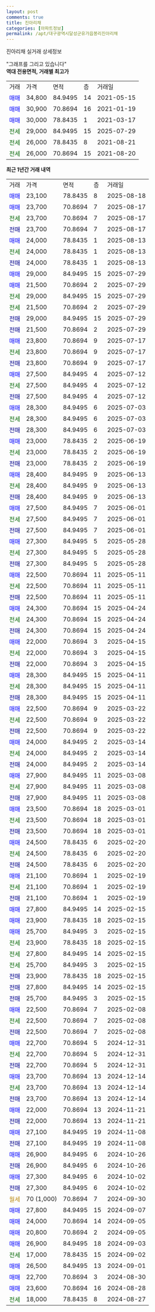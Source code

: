 ```yaml
---
layout: post
comments: true
title: 진아리채
categories: [아파트정보]
permalink: /apt/대구광역시달성군유가읍봉리진아리채
---
```


진아리채 실거래 상세정보

<script type="text/javascript">
  google.charts.load('current', {'packages':['line', 'corechart']});
  google.charts.setOnLoadCallback(drawChart);

  function drawChart() {
    var data = new google.visualization.DataTable();
    data.addColumn('date', '거래일');
    data.addColumn('number', "매매");
    data.addColumn('number', "전세");
    data.addColumn('number', "전매");

    data.addRows([[new Date(Date.parse("2025-08-18")), 23100, null, null], [new Date(Date.parse("2025-08-17")), 23700, null, null], [new Date(Date.parse("2025-08-17")), null, 23700, null], [new Date(Date.parse("2025-08-17")), null, null, 23700], [new Date(Date.parse("2025-08-13")), 24000, null, null], [new Date(Date.parse("2025-08-13")), null, 24000, null], [new Date(Date.parse("2025-08-13")), null, null, 24000], [new Date(Date.parse("2025-07-29")), 29000, null, null], [new Date(Date.parse("2025-07-29")), 21500, null, null], [new Date(Date.parse("2025-07-29")), null, 29000, null], [new Date(Date.parse("2025-07-29")), null, 21500, null], [new Date(Date.parse("2025-07-29")), null, null, 29000], [new Date(Date.parse("2025-07-29")), null, null, 21500], [new Date(Date.parse("2025-07-17")), 23800, null, null], [new Date(Date.parse("2025-07-17")), null, 23800, null], [new Date(Date.parse("2025-07-17")), null, null, 23800], [new Date(Date.parse("2025-07-12")), 27500, null, null], [new Date(Date.parse("2025-07-12")), null, 27500, null], [new Date(Date.parse("2025-07-12")), null, null, 27500], [new Date(Date.parse("2025-07-03")), 28300, null, null], [new Date(Date.parse("2025-07-03")), null, 28300, null], [new Date(Date.parse("2025-07-03")), null, null, 28300], [new Date(Date.parse("2025-06-19")), 23000, null, null], [new Date(Date.parse("2025-06-19")), null, 23000, null], [new Date(Date.parse("2025-06-19")), null, null, 23000], [new Date(Date.parse("2025-06-13")), 28400, null, null], [new Date(Date.parse("2025-06-13")), null, 28400, null], [new Date(Date.parse("2025-06-13")), null, null, 28400], [new Date(Date.parse("2025-06-01")), 27500, null, null], [new Date(Date.parse("2025-06-01")), null, 27500, null], [new Date(Date.parse("2025-06-01")), null, null, 27500], [new Date(Date.parse("2025-05-28")), 27300, null, null], [new Date(Date.parse("2025-05-28")), null, 27300, null], [new Date(Date.parse("2025-05-28")), null, null, 27300], [new Date(Date.parse("2025-05-11")), 22500, null, null], [new Date(Date.parse("2025-05-11")), null, 22500, null], [new Date(Date.parse("2025-05-11")), null, null, 22500], [new Date(Date.parse("2025-04-24")), 24300, null, null], [new Date(Date.parse("2025-04-24")), null, 24300, null], [new Date(Date.parse("2025-04-24")), null, null, 24300], [new Date(Date.parse("2025-04-15")), 22000, null, null], [new Date(Date.parse("2025-04-15")), null, 22000, null], [new Date(Date.parse("2025-04-15")), null, null, 22000], [new Date(Date.parse("2025-04-11")), 28300, null, null], [new Date(Date.parse("2025-04-11")), null, 28300, null], [new Date(Date.parse("2025-04-11")), null, null, 28300], [new Date(Date.parse("2025-03-22")), 22500, null, null], [new Date(Date.parse("2025-03-22")), null, 22500, null], [new Date(Date.parse("2025-03-22")), null, null, 22500], [new Date(Date.parse("2025-03-14")), 24000, null, null], [new Date(Date.parse("2025-03-14")), null, 24000, null], [new Date(Date.parse("2025-03-14")), null, null, 24000], [new Date(Date.parse("2025-03-08")), 27900, null, null], [new Date(Date.parse("2025-03-08")), null, 27900, null], [new Date(Date.parse("2025-03-08")), null, null, 27900], [new Date(Date.parse("2025-03-01")), 23500, null, null], [new Date(Date.parse("2025-03-01")), null, 23500, null], [new Date(Date.parse("2025-03-01")), null, null, 23500], [new Date(Date.parse("2025-02-20")), 24500, null, null], [new Date(Date.parse("2025-02-20")), null, 24500, null], [new Date(Date.parse("2025-02-20")), null, null, 24500], [new Date(Date.parse("2025-02-19")), 21100, null, null], [new Date(Date.parse("2025-02-19")), null, 21100, null], [new Date(Date.parse("2025-02-19")), null, null, 21100], [new Date(Date.parse("2025-02-15")), 27800, null, null], [new Date(Date.parse("2025-02-15")), 23900, null, null], [new Date(Date.parse("2025-02-15")), 25700, null, null], [new Date(Date.parse("2025-02-15")), null, 23900, null], [new Date(Date.parse("2025-02-15")), null, 27800, null], [new Date(Date.parse("2025-02-15")), null, 25700, null], [new Date(Date.parse("2025-02-15")), null, null, 23900], [new Date(Date.parse("2025-02-15")), null, null, 27800], [new Date(Date.parse("2025-02-15")), null, null, 25700], [new Date(Date.parse("2025-02-08")), 22500, null, null], [new Date(Date.parse("2025-02-08")), null, 22500, null], [new Date(Date.parse("2025-02-08")), null, null, 22500], [new Date(Date.parse("2024-12-31")), 22700, null, null], [new Date(Date.parse("2024-12-31")), null, 22700, null], [new Date(Date.parse("2024-12-31")), null, null, 22700], [new Date(Date.parse("2024-12-14")), 23700, null, null], [new Date(Date.parse("2024-12-14")), null, 23700, null], [new Date(Date.parse("2024-12-14")), null, null, 23700], [new Date(Date.parse("2024-11-21")), 22000, null, null], [new Date(Date.parse("2024-11-21")), null, null, 22000], [new Date(Date.parse("2024-11-08")), 27100, null, null], [new Date(Date.parse("2024-11-08")), null, null, 27100], [new Date(Date.parse("2024-10-26")), 26900, null, null], [new Date(Date.parse("2024-10-26")), null, null, 26900], [new Date(Date.parse("2024-10-02")), 27300, null, null], [new Date(Date.parse("2024-10-02")), null, null, 27300], [new Date(Date.parse("2024-09-30")), null, null, null], [new Date(Date.parse("2024-09-07")), 27800, null, null], [new Date(Date.parse("2024-09-05")), 24000, null, null], [new Date(Date.parse("2024-09-05")), 20800, null, null], [new Date(Date.parse("2024-09-03")), 26900, null, null], [new Date(Date.parse("2024-09-02")), null, 17000, null], [new Date(Date.parse("2024-09-01")), 26500, null, null], [new Date(Date.parse("2024-08-30")), 22700, null, null], [new Date(Date.parse("2024-08-28")), 23600, null, null], [new Date(Date.parse("2024-08-27")), null, 18000, null]]);

    var options = {
      hAxis: {
        format: 'yyyy/MM/dd'
      },    
      lineWidth: 0,
      pointsVisible: true,    
      title: '최근 1년간 유형별 실거래가 분포',
      legend: { position: 'bottom' }
    };

    var formatter = new google.visualization.NumberFormat({pattern:'###,###'} );
    formatter.format(data, 1);
    formatter.format(data, 2);
    
    setTimeout(function() {
        var chart = new google.visualization.LineChart(document.getElementById('columnchart_material'));
        chart.draw(data, (options));
        document.getElementById('loading').style.display = 'none';
    }, 200);
  }
</script>


<div id="loading" style="z-index:20; display: block; margin-left: 0px">"그래프를 그리고 있습니다"</div>
<div id="columnchart_material" style="width: 95%; margin-left: 0px; display: block"></div>
<!-- contents start -->
<b>역대 전용면적, 거래별 최고가</b>
<table class="sortable">
    <tr>
      <td>거래</td>
      <td>가격</td>
      <td>면적</td>
      <td>층</td>
      <td>거래일</td>
    </tr>
        <tr>
          <td><a style="color: blue">매매</a></td>
          <td>34,800</td>
          <td>84.9495</td>
          <td>14</td>
          <td>2021-05-15</td>
        </tr>            <tr>
          <td><a style="color: blue">매매</a></td>
          <td>30,900</td>
          <td>70.8694</td>
          <td>16</td>
          <td>2021-01-19</td>
        </tr>            <tr>
          <td><a style="color: blue">매매</a></td>
          <td>30,000</td>
          <td>78.8435</td>
          <td>1</td>
          <td>2021-03-17</td>
        </tr>        
        <tr>
              <td><a style="color: darkgreen">전세</a></td>
              <td>29,000</td>
              <td>84.9495</td>
              <td>15</td>
              <td>2025-07-29</td>
            </tr>            <tr>
              <td><a style="color: darkgreen">전세</a></td>
              <td>26,000</td>
              <td>78.8435</td>
              <td>8</td>
              <td>2021-08-21</td>
            </tr>            <tr>
              <td><a style="color: darkgreen">전세</a></td>
              <td>26,000</td>
              <td>70.8694</td>
              <td>15</td>
              <td>2021-08-20</td>
            </tr>        
    
</table>

<b>최근 1년간 거래 내역</b>

<table class="sortable">
    <tr>
      <td>거래</td>
      <td>가격</td>
      <td>면적</td>
      <td>층</td>
      <td>거래일</td>
    </tr>
    <tr>
      <td><a style="color: blue">매매</a></td>
      <td>23,100</td>
      <td>78.8435</td>
      <td>8</td>
      <td>2025-08-18</td>
    </tr>          <tr>
      <td><a style="color: blue">매매</a></td>
      <td>23,700</td>
      <td>70.8694</td>
      <td>7</td>
      <td>2025-08-17</td>
    </tr>          <tr>
      <td><a style="color: darkgreen">전세</a></td>
      <td>23,700</td>
      <td>70.8694</td>
      <td>7</td>
      <td>2025-08-17</td>
    </tr>          <tr>
      <td><a style="color: darkblue">전매</a></td>
      <td>23,700</td>
      <td>70.8694</td>
      <td>7</td>
      <td>2025-08-17</td>
    </tr>          <tr>
      <td><a style="color: blue">매매</a></td>
      <td>24,000</td>
      <td>78.8435</td>
      <td>1</td>
      <td>2025-08-13</td>
    </tr>          <tr>
      <td><a style="color: darkgreen">전세</a></td>
      <td>24,000</td>
      <td>78.8435</td>
      <td>1</td>
      <td>2025-08-13</td>
    </tr>          <tr>
      <td><a style="color: darkblue">전매</a></td>
      <td>24,000</td>
      <td>78.8435</td>
      <td>1</td>
      <td>2025-08-13</td>
    </tr>          <tr>
      <td><a style="color: blue">매매</a></td>
      <td>29,000</td>
      <td>84.9495</td>
      <td>15</td>
      <td>2025-07-29</td>
    </tr>          <tr>
      <td><a style="color: blue">매매</a></td>
      <td>21,500</td>
      <td>70.8694</td>
      <td>2</td>
      <td>2025-07-29</td>
    </tr>          <tr>
      <td><a style="color: darkgreen">전세</a></td>
      <td>29,000</td>
      <td>84.9495</td>
      <td>15</td>
      <td>2025-07-29</td>
    </tr>          <tr>
      <td><a style="color: darkgreen">전세</a></td>
      <td>21,500</td>
      <td>70.8694</td>
      <td>2</td>
      <td>2025-07-29</td>
    </tr>          <tr>
      <td><a style="color: darkblue">전매</a></td>
      <td>29,000</td>
      <td>84.9495</td>
      <td>15</td>
      <td>2025-07-29</td>
    </tr>          <tr>
      <td><a style="color: darkblue">전매</a></td>
      <td>21,500</td>
      <td>70.8694</td>
      <td>2</td>
      <td>2025-07-29</td>
    </tr>          <tr>
      <td><a style="color: blue">매매</a></td>
      <td>23,800</td>
      <td>70.8694</td>
      <td>9</td>
      <td>2025-07-17</td>
    </tr>          <tr>
      <td><a style="color: darkgreen">전세</a></td>
      <td>23,800</td>
      <td>70.8694</td>
      <td>9</td>
      <td>2025-07-17</td>
    </tr>          <tr>
      <td><a style="color: darkblue">전매</a></td>
      <td>23,800</td>
      <td>70.8694</td>
      <td>9</td>
      <td>2025-07-17</td>
    </tr>          <tr>
      <td><a style="color: blue">매매</a></td>
      <td>27,500</td>
      <td>84.9495</td>
      <td>4</td>
      <td>2025-07-12</td>
    </tr>          <tr>
      <td><a style="color: darkgreen">전세</a></td>
      <td>27,500</td>
      <td>84.9495</td>
      <td>4</td>
      <td>2025-07-12</td>
    </tr>          <tr>
      <td><a style="color: darkblue">전매</a></td>
      <td>27,500</td>
      <td>84.9495</td>
      <td>4</td>
      <td>2025-07-12</td>
    </tr>          <tr>
      <td><a style="color: blue">매매</a></td>
      <td>28,300</td>
      <td>84.9495</td>
      <td>6</td>
      <td>2025-07-03</td>
    </tr>          <tr>
      <td><a style="color: darkgreen">전세</a></td>
      <td>28,300</td>
      <td>84.9495</td>
      <td>6</td>
      <td>2025-07-03</td>
    </tr>          <tr>
      <td><a style="color: darkblue">전매</a></td>
      <td>28,300</td>
      <td>84.9495</td>
      <td>6</td>
      <td>2025-07-03</td>
    </tr>          <tr>
      <td><a style="color: blue">매매</a></td>
      <td>23,000</td>
      <td>78.8435</td>
      <td>2</td>
      <td>2025-06-19</td>
    </tr>          <tr>
      <td><a style="color: darkgreen">전세</a></td>
      <td>23,000</td>
      <td>78.8435</td>
      <td>2</td>
      <td>2025-06-19</td>
    </tr>          <tr>
      <td><a style="color: darkblue">전매</a></td>
      <td>23,000</td>
      <td>78.8435</td>
      <td>2</td>
      <td>2025-06-19</td>
    </tr>          <tr>
      <td><a style="color: blue">매매</a></td>
      <td>28,400</td>
      <td>84.9495</td>
      <td>9</td>
      <td>2025-06-13</td>
    </tr>          <tr>
      <td><a style="color: darkgreen">전세</a></td>
      <td>28,400</td>
      <td>84.9495</td>
      <td>9</td>
      <td>2025-06-13</td>
    </tr>          <tr>
      <td><a style="color: darkblue">전매</a></td>
      <td>28,400</td>
      <td>84.9495</td>
      <td>9</td>
      <td>2025-06-13</td>
    </tr>          <tr>
      <td><a style="color: blue">매매</a></td>
      <td>27,500</td>
      <td>84.9495</td>
      <td>7</td>
      <td>2025-06-01</td>
    </tr>          <tr>
      <td><a style="color: darkgreen">전세</a></td>
      <td>27,500</td>
      <td>84.9495</td>
      <td>7</td>
      <td>2025-06-01</td>
    </tr>          <tr>
      <td><a style="color: darkblue">전매</a></td>
      <td>27,500</td>
      <td>84.9495</td>
      <td>7</td>
      <td>2025-06-01</td>
    </tr>          <tr>
      <td><a style="color: blue">매매</a></td>
      <td>27,300</td>
      <td>84.9495</td>
      <td>5</td>
      <td>2025-05-28</td>
    </tr>          <tr>
      <td><a style="color: darkgreen">전세</a></td>
      <td>27,300</td>
      <td>84.9495</td>
      <td>5</td>
      <td>2025-05-28</td>
    </tr>          <tr>
      <td><a style="color: darkblue">전매</a></td>
      <td>27,300</td>
      <td>84.9495</td>
      <td>5</td>
      <td>2025-05-28</td>
    </tr>          <tr>
      <td><a style="color: blue">매매</a></td>
      <td>22,500</td>
      <td>70.8694</td>
      <td>11</td>
      <td>2025-05-11</td>
    </tr>          <tr>
      <td><a style="color: darkgreen">전세</a></td>
      <td>22,500</td>
      <td>70.8694</td>
      <td>11</td>
      <td>2025-05-11</td>
    </tr>          <tr>
      <td><a style="color: darkblue">전매</a></td>
      <td>22,500</td>
      <td>70.8694</td>
      <td>11</td>
      <td>2025-05-11</td>
    </tr>          <tr>
      <td><a style="color: blue">매매</a></td>
      <td>24,300</td>
      <td>70.8694</td>
      <td>15</td>
      <td>2025-04-24</td>
    </tr>          <tr>
      <td><a style="color: darkgreen">전세</a></td>
      <td>24,300</td>
      <td>70.8694</td>
      <td>15</td>
      <td>2025-04-24</td>
    </tr>          <tr>
      <td><a style="color: darkblue">전매</a></td>
      <td>24,300</td>
      <td>70.8694</td>
      <td>15</td>
      <td>2025-04-24</td>
    </tr>          <tr>
      <td><a style="color: blue">매매</a></td>
      <td>22,000</td>
      <td>70.8694</td>
      <td>3</td>
      <td>2025-04-15</td>
    </tr>          <tr>
      <td><a style="color: darkgreen">전세</a></td>
      <td>22,000</td>
      <td>70.8694</td>
      <td>3</td>
      <td>2025-04-15</td>
    </tr>          <tr>
      <td><a style="color: darkblue">전매</a></td>
      <td>22,000</td>
      <td>70.8694</td>
      <td>3</td>
      <td>2025-04-15</td>
    </tr>          <tr>
      <td><a style="color: blue">매매</a></td>
      <td>28,300</td>
      <td>84.9495</td>
      <td>15</td>
      <td>2025-04-11</td>
    </tr>          <tr>
      <td><a style="color: darkgreen">전세</a></td>
      <td>28,300</td>
      <td>84.9495</td>
      <td>15</td>
      <td>2025-04-11</td>
    </tr>          <tr>
      <td><a style="color: darkblue">전매</a></td>
      <td>28,300</td>
      <td>84.9495</td>
      <td>15</td>
      <td>2025-04-11</td>
    </tr>          <tr>
      <td><a style="color: blue">매매</a></td>
      <td>22,500</td>
      <td>70.8694</td>
      <td>9</td>
      <td>2025-03-22</td>
    </tr>          <tr>
      <td><a style="color: darkgreen">전세</a></td>
      <td>22,500</td>
      <td>70.8694</td>
      <td>9</td>
      <td>2025-03-22</td>
    </tr>          <tr>
      <td><a style="color: darkblue">전매</a></td>
      <td>22,500</td>
      <td>70.8694</td>
      <td>9</td>
      <td>2025-03-22</td>
    </tr>          <tr>
      <td><a style="color: blue">매매</a></td>
      <td>24,000</td>
      <td>84.9495</td>
      <td>2</td>
      <td>2025-03-14</td>
    </tr>          <tr>
      <td><a style="color: darkgreen">전세</a></td>
      <td>24,000</td>
      <td>84.9495</td>
      <td>2</td>
      <td>2025-03-14</td>
    </tr>          <tr>
      <td><a style="color: darkblue">전매</a></td>
      <td>24,000</td>
      <td>84.9495</td>
      <td>2</td>
      <td>2025-03-14</td>
    </tr>          <tr>
      <td><a style="color: blue">매매</a></td>
      <td>27,900</td>
      <td>84.9495</td>
      <td>11</td>
      <td>2025-03-08</td>
    </tr>          <tr>
      <td><a style="color: darkgreen">전세</a></td>
      <td>27,900</td>
      <td>84.9495</td>
      <td>11</td>
      <td>2025-03-08</td>
    </tr>          <tr>
      <td><a style="color: darkblue">전매</a></td>
      <td>27,900</td>
      <td>84.9495</td>
      <td>11</td>
      <td>2025-03-08</td>
    </tr>          <tr>
      <td><a style="color: blue">매매</a></td>
      <td>23,500</td>
      <td>70.8694</td>
      <td>18</td>
      <td>2025-03-01</td>
    </tr>          <tr>
      <td><a style="color: darkgreen">전세</a></td>
      <td>23,500</td>
      <td>70.8694</td>
      <td>18</td>
      <td>2025-03-01</td>
    </tr>          <tr>
      <td><a style="color: darkblue">전매</a></td>
      <td>23,500</td>
      <td>70.8694</td>
      <td>18</td>
      <td>2025-03-01</td>
    </tr>          <tr>
      <td><a style="color: blue">매매</a></td>
      <td>24,500</td>
      <td>78.8435</td>
      <td>6</td>
      <td>2025-02-20</td>
    </tr>          <tr>
      <td><a style="color: darkgreen">전세</a></td>
      <td>24,500</td>
      <td>78.8435</td>
      <td>6</td>
      <td>2025-02-20</td>
    </tr>          <tr>
      <td><a style="color: darkblue">전매</a></td>
      <td>24,500</td>
      <td>78.8435</td>
      <td>6</td>
      <td>2025-02-20</td>
    </tr>          <tr>
      <td><a style="color: blue">매매</a></td>
      <td>21,100</td>
      <td>70.8694</td>
      <td>1</td>
      <td>2025-02-19</td>
    </tr>          <tr>
      <td><a style="color: darkgreen">전세</a></td>
      <td>21,100</td>
      <td>70.8694</td>
      <td>1</td>
      <td>2025-02-19</td>
    </tr>          <tr>
      <td><a style="color: darkblue">전매</a></td>
      <td>21,100</td>
      <td>70.8694</td>
      <td>1</td>
      <td>2025-02-19</td>
    </tr>          <tr>
      <td><a style="color: blue">매매</a></td>
      <td>27,800</td>
      <td>84.9495</td>
      <td>14</td>
      <td>2025-02-15</td>
    </tr>          <tr>
      <td><a style="color: blue">매매</a></td>
      <td>23,900</td>
      <td>78.8435</td>
      <td>18</td>
      <td>2025-02-15</td>
    </tr>          <tr>
      <td><a style="color: blue">매매</a></td>
      <td>25,700</td>
      <td>84.9495</td>
      <td>3</td>
      <td>2025-02-15</td>
    </tr>          <tr>
      <td><a style="color: darkgreen">전세</a></td>
      <td>23,900</td>
      <td>78.8435</td>
      <td>18</td>
      <td>2025-02-15</td>
    </tr>          <tr>
      <td><a style="color: darkgreen">전세</a></td>
      <td>27,800</td>
      <td>84.9495</td>
      <td>14</td>
      <td>2025-02-15</td>
    </tr>          <tr>
      <td><a style="color: darkgreen">전세</a></td>
      <td>25,700</td>
      <td>84.9495</td>
      <td>3</td>
      <td>2025-02-15</td>
    </tr>          <tr>
      <td><a style="color: darkblue">전매</a></td>
      <td>23,900</td>
      <td>78.8435</td>
      <td>18</td>
      <td>2025-02-15</td>
    </tr>          <tr>
      <td><a style="color: darkblue">전매</a></td>
      <td>27,800</td>
      <td>84.9495</td>
      <td>14</td>
      <td>2025-02-15</td>
    </tr>          <tr>
      <td><a style="color: darkblue">전매</a></td>
      <td>25,700</td>
      <td>84.9495</td>
      <td>3</td>
      <td>2025-02-15</td>
    </tr>          <tr>
      <td><a style="color: blue">매매</a></td>
      <td>22,500</td>
      <td>70.8694</td>
      <td>7</td>
      <td>2025-02-08</td>
    </tr>          <tr>
      <td><a style="color: darkgreen">전세</a></td>
      <td>22,500</td>
      <td>70.8694</td>
      <td>7</td>
      <td>2025-02-08</td>
    </tr>          <tr>
      <td><a style="color: darkblue">전매</a></td>
      <td>22,500</td>
      <td>70.8694</td>
      <td>7</td>
      <td>2025-02-08</td>
    </tr>          <tr>
      <td><a style="color: blue">매매</a></td>
      <td>22,700</td>
      <td>70.8694</td>
      <td>5</td>
      <td>2024-12-31</td>
    </tr>          <tr>
      <td><a style="color: darkgreen">전세</a></td>
      <td>22,700</td>
      <td>70.8694</td>
      <td>5</td>
      <td>2024-12-31</td>
    </tr>          <tr>
      <td><a style="color: darkblue">전매</a></td>
      <td>22,700</td>
      <td>70.8694</td>
      <td>5</td>
      <td>2024-12-31</td>
    </tr>          <tr>
      <td><a style="color: blue">매매</a></td>
      <td>23,700</td>
      <td>70.8694</td>
      <td>13</td>
      <td>2024-12-14</td>
    </tr>          <tr>
      <td><a style="color: darkgreen">전세</a></td>
      <td>23,700</td>
      <td>70.8694</td>
      <td>13</td>
      <td>2024-12-14</td>
    </tr>          <tr>
      <td><a style="color: darkblue">전매</a></td>
      <td>23,700</td>
      <td>70.8694</td>
      <td>13</td>
      <td>2024-12-14</td>
    </tr>          <tr>
      <td><a style="color: blue">매매</a></td>
      <td>22,000</td>
      <td>70.8694</td>
      <td>13</td>
      <td>2024-11-21</td>
    </tr>          <tr>
      <td><a style="color: darkblue">전매</a></td>
      <td>22,000</td>
      <td>70.8694</td>
      <td>13</td>
      <td>2024-11-21</td>
    </tr>          <tr>
      <td><a style="color: blue">매매</a></td>
      <td>27,100</td>
      <td>84.9495</td>
      <td>19</td>
      <td>2024-11-08</td>
    </tr>          <tr>
      <td><a style="color: darkblue">전매</a></td>
      <td>27,100</td>
      <td>84.9495</td>
      <td>19</td>
      <td>2024-11-08</td>
    </tr>          <tr>
      <td><a style="color: blue">매매</a></td>
      <td>26,900</td>
      <td>84.9495</td>
      <td>6</td>
      <td>2024-10-26</td>
    </tr>          <tr>
      <td><a style="color: darkblue">전매</a></td>
      <td>26,900</td>
      <td>84.9495</td>
      <td>6</td>
      <td>2024-10-26</td>
    </tr>          <tr>
      <td><a style="color: blue">매매</a></td>
      <td>27,300</td>
      <td>84.9495</td>
      <td>6</td>
      <td>2024-10-02</td>
    </tr>          <tr>
      <td><a style="color: darkblue">전매</a></td>
      <td>27,300</td>
      <td>84.9495</td>
      <td>6</td>
      <td>2024-10-02</td>
    </tr>          <tr>
      <td><a style="color: darkgoldenrod">월세</a></td>
      <td>70 (1,000)</td>
      <td>70.8694</td>
      <td>7</td>
      <td>2024-09-30</td>
    </tr>          <tr>
      <td><a style="color: blue">매매</a></td>
      <td>27,800</td>
      <td>84.9495</td>
      <td>15</td>
      <td>2024-09-07</td>
    </tr>          <tr>
      <td><a style="color: blue">매매</a></td>
      <td>24,000</td>
      <td>70.8694</td>
      <td>14</td>
      <td>2024-09-05</td>
    </tr>          <tr>
      <td><a style="color: blue">매매</a></td>
      <td>20,800</td>
      <td>70.8694</td>
      <td>2</td>
      <td>2024-09-05</td>
    </tr>          <tr>
      <td><a style="color: blue">매매</a></td>
      <td>26,900</td>
      <td>84.9495</td>
      <td>18</td>
      <td>2024-09-03</td>
    </tr>          <tr>
      <td><a style="color: darkgreen">전세</a></td>
      <td>17,000</td>
      <td>78.8435</td>
      <td>15</td>
      <td>2024-09-02</td>
    </tr>          <tr>
      <td><a style="color: blue">매매</a></td>
      <td>26,500</td>
      <td>84.9495</td>
      <td>13</td>
      <td>2024-09-01</td>
    </tr>          <tr>
      <td><a style="color: blue">매매</a></td>
      <td>22,700</td>
      <td>70.8694</td>
      <td>3</td>
      <td>2024-08-30</td>
    </tr>          <tr>
      <td><a style="color: blue">매매</a></td>
      <td>23,600</td>
      <td>70.8694</td>
      <td>16</td>
      <td>2024-08-28</td>
    </tr>          <tr>
      <td><a style="color: darkgreen">전세</a></td>
      <td>18,000</td>
      <td>78.8435</td>
      <td>8</td>
      <td>2024-08-27</td>
    </tr>      </table>
<!-- contents end -->    

